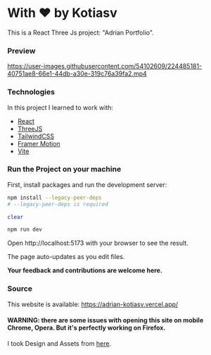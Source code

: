 # With ♥ by Kotiasv

<p>
  This is a React Three Js project: "Adrian Portfolio".
</p>

### Preview

https://user-images.githubusercontent.com/54102609/224485181-40751ae8-66e1-44db-a30e-319c76a39fa2.mp4

### Technologies

<p>
  In this project I learned to work with: 
</p>

- [React](https://ru.reactjs.org)
- [ThreeJS](https://threejs.org/)
- [TailwindCSS](https://tailwindcss.com/)
- [Framer Motion](https://www.framer.com/motion/)
- [Vite](https://vitejs.dev/)

### Run the Project on your machine

First, install packages and run the development server:
```bash
npm install --legacy-peer-deps
# --legacy-peer-deps is required

clear

npm run dev
```
Open http://localhost:5173 with your browser to see the result.

The page auto-updates as you edit files.

<b>Your feedback and contributions are welcome here.</b>

### Source

This website is available: https://adrian-kotiasv.vercel.app/

#### WARNING: there are some issues with opening this site on mobile Chrome, Opera. But it's perfectly working on Firefox.

I took Design and Assets from [here](https://www.youtube.com/watch?v=0fYi8SGA20k).
